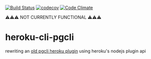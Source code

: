 [![Build Status](https://travis-ci.org/lynncyrin/heroku-cli-pgcli.svg?branch=master)](https://travis-ci.org/lynncyrin/heroku-cli-pgcli)
[![codecov](https://codecov.io/gh/lynncyrin/heroku-cli-pgcli/branch/master/graph/badge.svg)](https://codecov.io/gh/lynncyrin/heroku-cli-pgcli)
[![Code Climate](https://codeclimate.com/github/lynncyrin/heroku-cli-pgcli/badges/gpa.svg)](https://codeclimate.com/github/lynncyrin/heroku-cli-pgcli)

⚠⚠⚠ NOT CURRENTLY FUNCTIONAL ⚠⚠⚠

# heroku-cli-pgcli

rewriting an [old pgcli heroku plugin](https://github.com/chrisanderton/heroku-pg-pgcli) using heroku's nodejs plugin api
